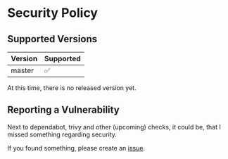 # Security Policy

## Supported Versions

| Version | Supported          |
| ------- | ------------------ |
| master  | :white_check_mark: |

At this time, there is no released version yet.

## Reporting a Vulnerability

Next to dependabot, trivy and other (upcoming) checks, it could be, that I missed something regarding security.

If you found something, please create an [issue](https://github.com/dseichter/vatservice-gui/issues).
